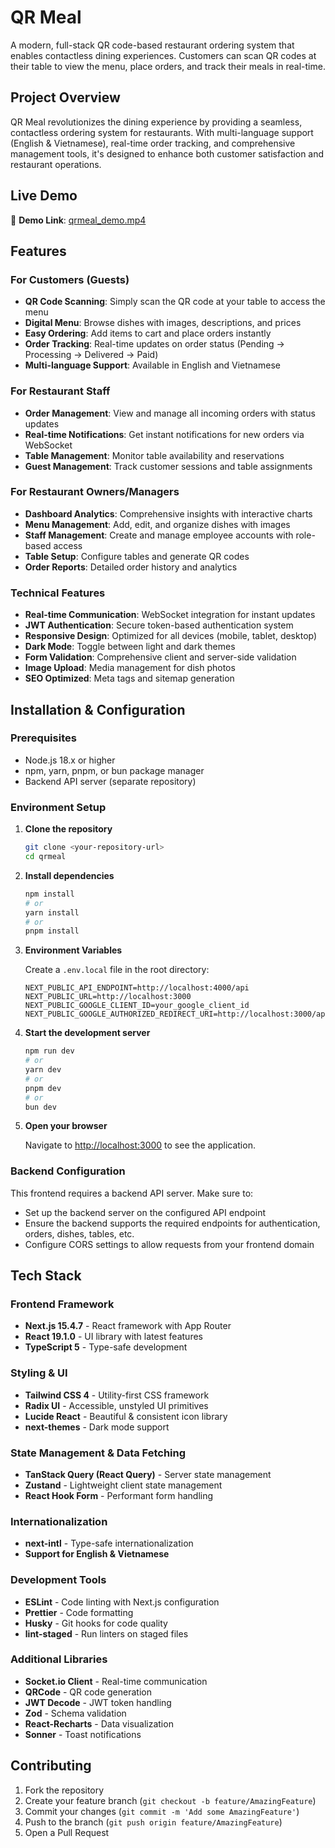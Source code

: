 # QR Meal

A modern, full-stack QR code-based restaurant ordering system that enables contactless dining experiences. Customers can scan QR codes at their table to view the menu, place orders, and track their meals in real-time.

## Project Overview

QR Meal revolutionizes the dining experience by providing a seamless, contactless ordering system for restaurants. With multi-language support (English & Vietnamese), real-time order tracking, and comprehensive management tools, it's designed to enhance both customer satisfaction and restaurant operations.

## Live Demo

🔗 **Demo Link**: [qrmeal_demo.mp4](https://drive.google.com/file/d/12OPtU1yrKCkcswaL9aj47UcuUR1b93-I/view?usp=sharing)

## Features

### For Customers (Guests)

- **QR Code Scanning**: Simply scan the QR code at your table to access the menu
- **Digital Menu**: Browse dishes with images, descriptions, and prices
- **Easy Ordering**: Add items to cart and place orders instantly
- **Order Tracking**: Real-time updates on order status (Pending → Processing → Delivered → Paid)
- **Multi-language Support**: Available in English and Vietnamese

### For Restaurant Staff

- **Order Management**: View and manage all incoming orders with status updates
- **Real-time Notifications**: Get instant notifications for new orders via WebSocket
- **Table Management**: Monitor table availability and reservations
- **Guest Management**: Track customer sessions and table assignments

### For Restaurant Owners/Managers

- **Dashboard Analytics**: Comprehensive insights with interactive charts
- **Menu Management**: Add, edit, and organize dishes with images
- **Staff Management**: Create and manage employee accounts with role-based access
- **Table Setup**: Configure tables and generate QR codes
- **Order Reports**: Detailed order history and analytics

### Technical Features

- **Real-time Communication**: WebSocket integration for instant updates
- **JWT Authentication**: Secure token-based authentication system
- **Responsive Design**: Optimized for all devices (mobile, tablet, desktop)
- **Dark Mode**: Toggle between light and dark themes
- **Form Validation**: Comprehensive client and server-side validation
- **Image Upload**: Media management for dish photos
- **SEO Optimized**: Meta tags and sitemap generation

## Installation & Configuration

### Prerequisites

- Node.js 18.x or higher
- npm, yarn, pnpm, or bun package manager
- Backend API server (separate repository)

### Environment Setup

1. **Clone the repository**

   ```bash
   git clone <your-repository-url>
   cd qrmeal
   ```

2. **Install dependencies**

   ```bash
   npm install
   # or
   yarn install
   # or
   pnpm install
   ```

3. **Environment Variables**

   Create a `.env.local` file in the root directory:

   ```env
   NEXT_PUBLIC_API_ENDPOINT=http://localhost:4000/api
   NEXT_PUBLIC_URL=http://localhost:3000
   NEXT_PUBLIC_GOOGLE_CLIENT_ID=your_google_client_id
   NEXT_PUBLIC_GOOGLE_AUTHORIZED_REDIRECT_URI=http://localhost:3000/api/auth/login/google
   ```

4. **Start the development server**

   ```bash
   npm run dev
   # or
   yarn dev
   # or
   pnpm dev
   # or
   bun dev
   ```

5. **Open your browser**

   Navigate to [http://localhost:3000](http://localhost:3000) to see the application.

### Backend Configuration

This frontend requires a backend API server. Make sure to:

- Set up the backend server on the configured API endpoint
- Ensure the backend supports the required endpoints for authentication, orders, dishes, tables, etc.
- Configure CORS settings to allow requests from your frontend domain

## Tech Stack

### Frontend Framework

- **Next.js 15.4.7** - React framework with App Router
- **React 19.1.0** - UI library with latest features
- **TypeScript 5** - Type-safe development

### Styling & UI

- **Tailwind CSS 4** - Utility-first CSS framework
- **Radix UI** - Accessible, unstyled UI primitives
- **Lucide React** - Beautiful & consistent icon library
- **next-themes** - Dark mode support

### State Management & Data Fetching

- **TanStack Query (React Query)** - Server state management
- **Zustand** - Lightweight client state management
- **React Hook Form** - Performant form handling

### Internationalization

- **next-intl** - Type-safe internationalization
- **Support for English & Vietnamese**

### Development Tools

- **ESLint** - Code linting with Next.js configuration
- **Prettier** - Code formatting
- **Husky** - Git hooks for code quality
- **lint-staged** - Run linters on staged files

### Additional Libraries

- **Socket.io Client** - Real-time communication
- **QRCode** - QR code generation
- **JWT Decode** - JWT token handling
- **Zod** - Schema validation
- **React-Recharts** - Data visualization
- **Sonner** - Toast notifications

## Contributing

1. Fork the repository
2. Create your feature branch (`git checkout -b feature/AmazingFeature`)
3. Commit your changes (`git commit -m 'Add some AmazingFeature'`)
4. Push to the branch (`git push origin feature/AmazingFeature`)
5. Open a Pull Request
